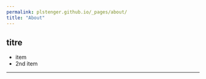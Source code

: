 ```yaml
---
permalink: plstenger.github.io/_pages/about/
title: "About"
---
```



## titre

- item
- 2nd item

---

